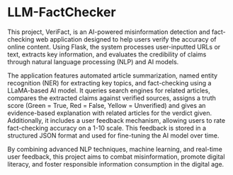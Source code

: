 # LLM-FactChecker

This project, VeriFact, is an AI-powered misinformation detection and fact-checking web application designed to help users verify the accuracy of online content. Using Flask, the system processes user-inputted URLs or text, extracts key information, and evaluates the credibility of claims through natural language processing (NLP) and AI models.

The application features automated article summarization, named entity recognition (NER) for extracting key topics, and fact-checking using a LLaMA-based AI model. It queries search engines for related articles, compares the extracted claims against verified sources, assigns a truth score (Green = True, Red = False, Yellow = Unverified) and gives an evidence-based explanation with related articles for the verdict given. Additionally, it includes a user feedback mechanism, allowing users to rate fact-checking accuracy on a 1-10 scale. This feedback is stored in a structured JSON format and used for fine-tuning the AI model over time.

By combining advanced NLP techniques, machine learning, and real-time user feedback, this project aims to combat misinformation, promote digital literacy, and foster responsible information consumption in the digital age.

